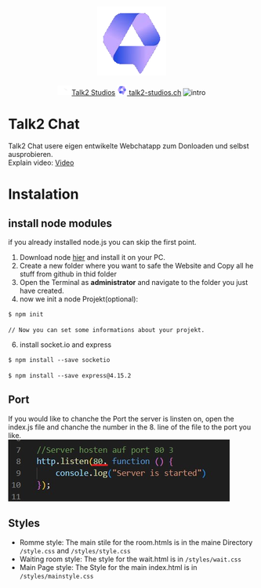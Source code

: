 <p align=center>
  <br>
  <img src="assets/icon.png" alt="Logo">
  <br>
  <br>
  <a target="_blank" href="https://www.youtube.com/channel/UCoif-_aktkxpc9-vPHEKAVw" title="Nightly Tests"><img src="assets/youtube.png" height="20px">Talk2 Studios</a>
  <a target="_blank" href="talk2-studios.ch"><img alt="Website" src="assets/icon.png" height="20px"> talk2-studios.ch</a>
  <img src="assets/Studio_Project.gif.png" alt="intro">
</p>

# Talk2 Chat
Talk2 Chat usere eigen entwikelte Webchatapp zum Donloaden und selbst ausprobieren.<br>
Explain video: <a href="https://youtu.be/SobWpdG1_NE">Video</a>
# Instalation

## install node modules
if you already installed node.js you can skip the first point.
1. Download node <a href="https://nodejs.org/de/download/" target="_blank">hier</a> and install it on your PC.
2. Create a new folder where you want to safe the Website and Copy all he stuff from github in thid folder
3. Open the Terminal as **administrator** and navigate to the folder you just have created.
4. now we init a node Projekt(optional):
```
$ npm init

// Now you can set some informations about your projekt.
```

6. install socket.io and express
```
$ npm install --save socketio

$ npm install --save express@4.15.2
```
## Port
If you would like to chanche the Port the server is linsten on, open the index.js file and chanche the number in the 8. line of the file to the port you like. <br>
<img src="assets/port.jpg" alt="Logo">  

## Styles
- Romme style: The main stile for the room.htmls is in the maine Directory `/style.css` and `/styles/style.css`<br>
- Waiting room style: The style for the wait.html is in `/styles/wait.css`<br>
- Main Page style: The Style for the main index.html is in `/styles/mainstyle.css`<br>
